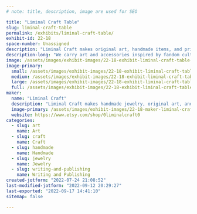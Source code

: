 ```yaml
---
# note: title, description, image are used for SEO

title: "Liminal Craft Table"
slug: liminal-craft-table
permalink: /exhibits/liminal-craft-table/
exhibit-id: 22-18
space-number: Unassigned
description: "Liminal Craft makes original art, handmade items, and printed publications. Come check out our work!"
description-long: "We carry art and accessories inspired by fandom culture, kaiju, and horror. The current Liminal fiction project is The Green Lodge Cypher, a monthly fanzine-style horror/puzzle publication following an alternate-universe version of a rural Maryland fandom community. If you like solving codes, please come check us out!"
image: /assets/images/exhibit-images/22-18-exhibit-liminal-craft-table-img-20220715-101036375-large.jpg
image-primary: 
  small: /assets/images/exhibit-images/22-18-exhibit-liminal-craft-table-img-20220715-101036375-small.jpg
  medium: /assets/images/exhibit-images/22-18-exhibit-liminal-craft-table-img-20220715-101036375-medium.jpg
  large: /assets/images/exhibit-images/22-18-exhibit-liminal-craft-table-img-20220715-101036375-large.jpg
  full: /assets/images/exhibit-images/22-18-exhibit-liminal-craft-table-img-20220715-101036375-full.jpg
maker: 
  name: "Liminal Craft"
  description: "Liminal Craft makes handmade jewelry, original art, and publications!"
  image-primary: /assets/images/exhibit-images/22-18-maker-liminal-craft-table-liminal-facebook-medium.jpg
  website: https://www.etsy.com/shop/0liminalcraft0
categories: 
  - slug: art
    name: Art
  - slug: craft
    name: Craft
  - slug: handmade
    name: Handmade
  - slug: jewelry
    name: Jewelry
  - slug: writing-and-publishing
    name: Writing and Publishing
created-jotform: "2022-07-24 21:08:52"
last-modified-jotform: "2022-09-12 20:29:27"
last-exported: "2022-09-17 14:41:10"
sitemap: false

---
```

